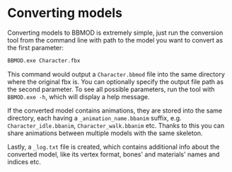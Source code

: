# Converting models
Converting models to BBMOD is extremely simple, just run the conversion tool
from the command line with path to the model you want to convert as the first
parameter:

```cmd
BBMOD.exe Character.fbx
```

This command would output a `Character.bbmod` file into the same directory
where the original fbx is. You can optionally specify the output file path as
the second parameter. To see all possible parameters, run the tool with
`BBMOD.exe -h`, which will display a help message.

If the converted model contains animations, they are stored into the same
directory, each having a `_animation_name.bbanim` suffix, e.g.
`Character_idle.bbanim`, `Character_walk.bbanim` etc. Thanks to this you can
share animations between multiple models with the same skeleton.

Lastly, a `_log.txt` file is created, which contains additional info about the
converted model, like its vertex format, bones' and materials' names and indices
etc.
